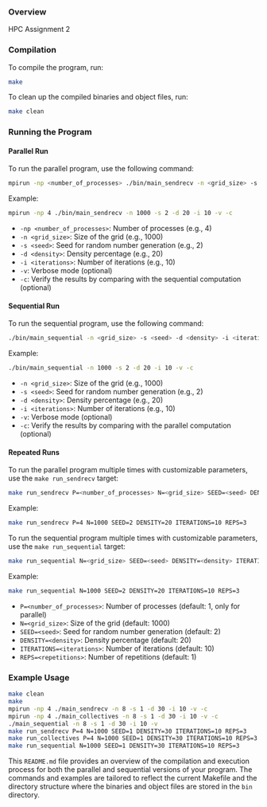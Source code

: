 ### Overview

HPC Assignment 2

### Compilation

To compile the program, run:

```sh
make
```

To clean up the compiled binaries and object files, run:

```sh
make clean
```

### Running the Program

#### Parallel Run

To run the parallel program, use the following command:

```sh
mpirun -np <number_of_processes> ./bin/main_sendrecv -n <grid_size> -s <seed> -d <density> -i <iterations> [-v] [-c]
```

Example:

```sh
mpirun -np 4 ./bin/main_sendrecv -n 1000 -s 2 -d 20 -i 10 -v -c
```

- `-np <number_of_processes>`: Number of processes (e.g., 4)
- `-n <grid_size>`: Size of the grid (e.g., 1000)
- `-s <seed>`: Seed for random number generation (e.g., 2)
- `-d <density>`: Density percentage (e.g., 20)
- `-i <iterations>`: Number of iterations (e.g., 10)
- `-v`: Verbose mode (optional)
- `-c`: Verify the results by comparing with the sequential computation (optional)

#### Sequential Run

To run the sequential program, use the following command:

```sh
./bin/main_sequential -n <grid_size> -s <seed> -d <density> -i <iterations> [-v] [-c]
```

Example:

```sh
./bin/main_sequential -n 1000 -s 2 -d 20 -i 10 -v -c
```

- `-n <grid_size>`: Size of the grid (e.g., 1000)
- `-s <seed>`: Seed for random number generation (e.g., 2)
- `-d <density>`: Density percentage (e.g., 20)
- `-i <iterations>`: Number of iterations (e.g., 10)
- `-v`: Verbose mode (optional)
- `-c`: Verify the results by comparing with the parallel computation (optional)

#### Repeated Runs

To run the parallel program multiple times with customizable parameters, use the `make run_sendrecv` target:

```sh
make run_sendrecv P=<number_of_processes> N=<grid_size> SEED=<seed> DENSITY=<density> ITERATIONS=<iterations> REPS=<repetitions>
```

Example:

```sh
make run_sendrecv P=4 N=1000 SEED=2 DENSITY=20 ITERATIONS=10 REPS=3
```

To run the sequential program multiple times with customizable parameters, use the `make run_sequential` target:

```sh
make run_sequential N=<grid_size> SEED=<seed> DENSITY=<density> ITERATIONS=<iterations> REPS=<repetitions>
```

Example:

```sh
make run_sequential N=1000 SEED=2 DENSITY=20 ITERATIONS=10 REPS=3
```

- `P=<number_of_processes>`: Number of processes (default: 1, only for parallel)
- `N=<grid_size>`: Size of the grid (default: 1000)
- `SEED=<seed>`: Seed for random number generation (default: 2)
- `DENSITY=<density>`: Density percentage (default: 20)
- `ITERATIONS=<iterations>`: Number of iterations (default: 10)
- `REPS=<repetitions>`: Number of repetitions (default: 1)

### Example Usage

```sh
make clean
make
mpirun -np 4 ./main_sendrecv -n 8 -s 1 -d 30 -i 10 -v -c
mpirun -np 4 ./main_collectives -n 8 -s 1 -d 30 -i 10 -v -c
./main_sequential -n 8 -s 1 -d 30 -i 10 -v
make run_sendrecv P=4 N=1000 SEED=1 DENSITY=30 ITERATIONS=10 REPS=3
make run_collectives P=4 N=1000 SEED=1 DENSITY=30 ITERATIONS=10 REPS=3
make run_sequential N=1000 SEED=1 DENSITY=30 ITERATIONS=10 REPS=3
```

This `README.md` file provides an overview of the compilation and execution process for both the parallel and sequential versions of your program. The commands and examples are tailored to reflect the current Makefile and the directory structure where the binaries and object files are stored in the `bin` directory.